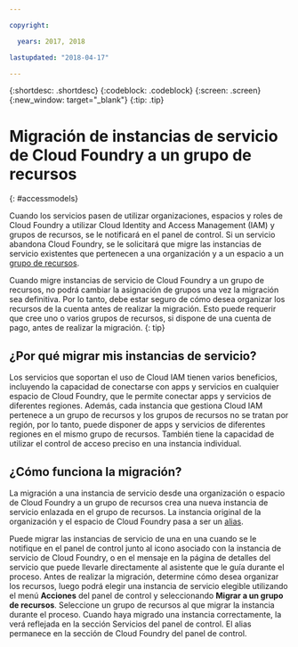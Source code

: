 ```yaml
---

copyright:

  years: 2017, 2018

lastupdated: "2018-04-17"

---
```


{:shortdesc: .shortdesc}
{:codeblock: .codeblock}
{:screen: .screen}
{:new_window: target="_blank"}
{:tip: .tip}

# Migración de instancias de servicio de Cloud Foundry a un grupo de recursos
{: #accessmodels}

Cuando los servicios pasen de utilizar organizaciones, espacios y roles de Cloud Foundry a utilizar Cloud Identity and Access Management (IAM) y grupos de recursos, se le notificará en el panel de control. Si un servicio abandona Cloud Foundry, se le solicitará que migre las instancias de servicio existentes que pertenecen a una organización y a un espacio a un [grupo de recursos](/docs/account/resourcegroups.html#rgs). 

Cuando migre instancias de servicio de Cloud Foundry a un grupo de recursos, no podrá cambiar la asignación de grupos una vez la migración sea definitiva. Por lo tanto, debe estar seguro de cómo desea organizar los recursos de la cuenta antes de realizar la migración. Esto puede requerir que cree uno o varios grupos de recursos, si dispone de una cuenta de pago, antes de realizar la migración.
{: tip}

## ¿Por qué migrar mis instancias de servicio?

Los servicios que soportan el uso de Cloud IAM tienen varios beneficios, incluyendo la capacidad de conectarse con apps y servicios en cualquier espacio de Cloud Foundry, que le permite conectar apps y servicios de diferentes regiones. Además, cada instancia que gestiona Cloud IAM pertenece a un grupo de recursos y los grupos de recursos no se tratan por región, por lo tanto, puede disponer de apps y servicios de diferentes regiones en el mismo grupo de recursos. También tiene la capacidad de utilizar el control de acceso preciso en una instancia individual.
 

## ¿Cómo funciona la migración?

La migración a una instancia de servicio desde una organización o espacio de Cloud Foundry a un grupo de recursos crea una nueva instancia de servicio enlazada en el grupo de recursos. La instancia original de la organización y el espacio de Cloud Foundry pasa a ser un [alias](/docs/cfapps/connecting_apps.html#what_is_alias).

Puede migrar las instancias de servicio de una en una cuando se le notifique en el panel de control junto al icono asociado con la instancia de servicio de Cloud Foundry, o en el mensaje en la página de detalles del servicio que puede llevarle directamente al asistente que le guía durante el proceso. Antes de realizar la migración, determine cómo desea organizar los recursos, luego podrá elegir una instancia de servicio elegible utilizando el menú **Acciones** del panel de control y seleccionando **Migrar a un grupo de recursos**. Seleccione un grupo de recursos al que migrar la instancia durante el proceso. Cuando haya migrado una instancia correctamente, la verá reflejada en la sección Servicios del panel de control. El alias permanece en la sección de Cloud Foundry del panel de control. 


